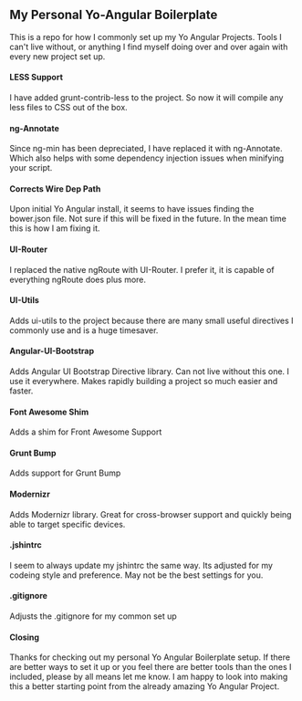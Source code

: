 My Personal Yo-Angular Boilerplate
----------------------------------

This is a repo for how I commonly set up my Yo Angular Projects. Tools I can't live without, or anything I find myself doing over and over again with every new project set up.

#### LESS Support

I have added grunt-contrib-less to the project. So now it will compile any less files to CSS out of the box.

#### ng-Annotate

Since ng-min has been depreciated, I have replaced it with ng-Annotate. Which also helps with some dependency injection issues when minifying your script.

#### Corrects Wire Dep Path

Upon initial Yo Angular install, it seems to have issues finding the bower.json file. Not sure if this will be fixed in the future. In the mean time this is how I am fixing it.

#### UI-Router

I replaced the native ngRoute with UI-Router. I prefer it, it is capable of everything ngRoute does plus more. 

#### UI-Utils

Adds ui-utils to the project because there are many small useful directives I commonly use and is a huge timesaver.

#### Angular-UI-Bootstrap

Adds Angular UI Bootstrap Directive library. Can not live without this one. I use it everywhere. Makes rapidly building a project so much easier and faster.

#### Font Awesome Shim

Adds a shim for Front Awesome Support

#### Grunt Bump

Adds support for Grunt Bump

#### Modernizr

Adds Modernizr library. Great for cross-browser support and quickly being able to target specific devices.

#### .jshintrc

I seem to always update my jshintrc the same way. Its adjusted for my codeing style and preference. May not be the best settings for you.

#### .gitignore

Adjusts the .gitignore for my common set up

#### Closing

Thanks for checking out my personal Yo Angular Boilerplate setup. If there are better ways to set it up or you feel there are better tools than the ones I included, please by all means let me know. I am happy to look into making this a better starting point from the already amazing Yo Angular Project.
